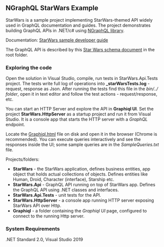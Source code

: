 ## NGraphQL StarWars Example
StarWars is a sample project implementing StarWars-themed API widely used in GraphQL documentation and guides. The project demonstrates building GraphQL APIs in .NET/c# using [NGraphQL library](https://github.com/rivantsov/ngraphql). 

Documentation: [StarWars sample developer guide](https://github.com/rivantsov/starwars/wiki)

The GraphQL API is described by this [Star Wars schema document](https://github.com/rivantsov/starwars/blob/master/StarWars.schema) in the root folder. 

### Exploring the code
Open the solution in Visual Studio, compile, run tests in StarWars.Api.Tests project. The tests write full log of operations into **_starWarsTests.log** - request, response as Json. After running the tests find this file in the *bin/../ folder*, open it in text editor and follow the test actions - request/response, etc. 

You can start an HTTP Server and explore the API in **Graphiql UI**. Set the project **StarWars.HttpServer** as a startup project and run it from Visual Studio. It is a console app that starts the HTTP server with a _GraphQL_ endpoint.

Locate the [Graphiql.html](https://github.com/rivantsov/starwars/blob/master/Graphiql/graphiql.html) file on disk and open it in the browser (Chrome is recommended). You can execute queries interactively and see the responses inside the UI; some sample queries are in the *SampleQueries.txt* file.  

Projects/folders: 
* **StarWars** - the StarWars application, defines business entities, app object that holds actual collections of objects. Defines entities like Human, Droid, Character (interface), Starship etc. 
* **StarWars.Api** - GraphQL API running on top of StarWars app. Defines the GraphQL API using .NET classes and interfaces.
* **StarWars.Api.Tests** - unit tests for the API.
* **StarWars.HttpServer** - a console app running HTTP server exposing StarWars API over Http. 
* **Graphiql** - a folder containing the _Graphiql UI_ page, configured to connect to the running Http server. 

### System Requirements
.NET Standard 2.0, Visual Studio 2019


